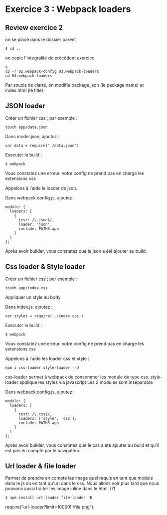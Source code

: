 # Exercice 3 : Webpack loaders

## Review exercice 2

on se place dans le dossier parent
	
	$ cd ..
	
on copie l'integralité du précédent exercice 
	
	$
	cp -r 02.webpack-config 03.webpack-loaders
	cd 03.webpack-loaders
 
Par soucis de clarté, on modifie package.json (le package name) et index.html (le title)

## JSON loader

Créer un fichier css ; par exemple :

	touch app/data.json
	
Dans model.json, ajoutez :

	var data = require('./data.json')
	
Executer le build :

	$ webpack
	
Vous constatez une erreur. votre config ne prend pas en charge les extensions css

Appelons à l'aide le loader de json.

Dans webpack.config.js, ajoutez :

	module: {
      loaders: [
        {
          test: /\.json$/,
          loader: 'json',
          include: PATHS.app
        }
      ]
	};
	
Après avoir builder, vous constatez que le json a été ajouter au build.

## Css loader & Style loader

Créer un fichier css ; par exemple :

	touch app/index.css

Appliquer un style au body

Dans index.js, ajoutez :

	var styles = require('./index.css')
	
Executer le build :

	$ webpack
	
Vous constatez une erreur. votre config ne prend pas en charge les extensions css

Appelons à l'aide les loader css et style :

	npm i css-loader style-loader --D
	
	
css-loader permet à webpack de consommer les module de type css.
style-loader applique les styles via javascript
Les 2 modules sont inséparable

Dans webpack.config.js, ajoutez :

	module: {
      loaders: [
        {
          test: /\.css$/,
          loaders: ['style', 'css'],
          include: PATHS.app
        }
      ]
	};
	
Après avoir builder, vous constatez que le css a été ajouter au build et qu'il est pris en compte par le navigateur.

## Url loader & file loader

Permet de prendre en compte les image quel requis en tant que module dans le js ou en tant qu'url dans le css. 
Nous allons voir plus tard que nous pouvons aussi traiter les image inline dans le html. (?)

	$ npm install url-loader file-loader -D
	
require("url-loader?limit=10000!./file.png");
	

	
